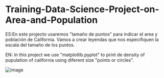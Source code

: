 # Training-Data-Science-Project-on-Area-and-Population
ES:En este projecto usaremos "tamaño de puntos" para indicar el area y población  de California. Vamos a crear leyendas que nos especifiquen la escala del tamaño de los puntos.

EN: In this project we use "matplotlib.pyplot" to print de density of pupulation of california using diferent size "points or circles".

![image](https://github.com/Dande8719/Training-Error-Data-Science-Project-on-Area-and-Population/assets/103025222/ee1ce36c-bb82-4a98-bf3b-14872513fbd9)

